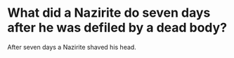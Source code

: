 # What did a Nazirite do seven days after he was defiled by a dead body?

After seven days a Nazirite shaved his head.
